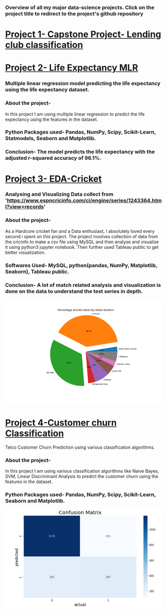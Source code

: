 ### Overview of all my major data-science projects. Click on the project title to redirect to the project's github repository

# [Project 1- Capstone Project- Lending club classification](https://github.com/Chirag-Naik666/Lendingclub_loanprediction)


# [Project 2- Life Expectancy MLR](https://github.com/Chirag-Naik666/MLR)
### Multiple linear regression model predicting the life expectancy using the life expectancy dataset.
### About the project-
   In this project I am using multiple linear regression to predict the life expectancy using the features in the dataset. 
### Python Packages used- Pandas, NumPy, Scipy, Scikit-Learn, Statmodels, Seaborn and Matplotlib.
### Conclusion- The model predicts the life expectancy with the adjusted r-squared accuracy of 96.1%.

# [Project 3- EDA-Cricket](https://github.com/Chirag-Naik666/Cricket_EDA)
### Analysing and Visualizing Data collect from 'https://www.espncricinfo.com/ci/engine/series/1243364.html?view=records'
### About the project-
   As a Hardcore cricket fan and a Data enthusiast, I absolutely loved every second i spent on this project. The project involves collection of data from the cricinfo to make a csv file using MySQL and then analyse and visualize it using python3 jupyter notebook. Then further used Tableau public to get better visualization.
### Softwares Used- MySQL, python(pandas, NumPy, Matplotlib, Seaborn), Tableau public.
### Conclusion- A lot of match related analysis and visualization is done on the data to understand the test series in depth.
![Wicket percentage for India](wicketspercent.png)
 
 
# [Project 4-Customer churn Classification](https://github.com/Chirag-Naik666/classification)
Telco Customer Churn Prediction using various classification algorithms.
### About the project-
   In this project I am using various classification algorithms like Naive Bayes, SVM, Linear Discriminant Analysis to predict the customer churn using the features in the dataset.
### Python Packages used- Pandas, NumPy, Scipy, Scikit-Learn, Seaborn and Matplotlib.
![Confusion Matrix](confusion_matrix.JPG)

